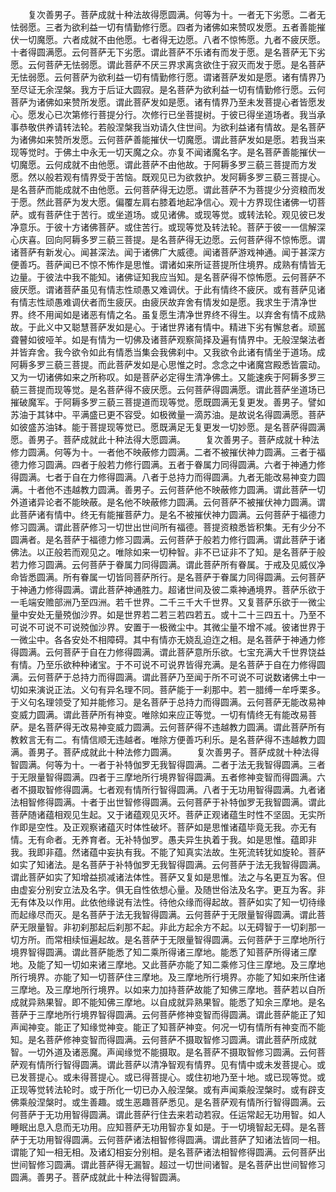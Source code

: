 <!-- { "loadSidebar": true } -->
　　复次善男子。菩萨成就十种法故得愿圆满。何等为十。一者无下劣愿。二者无怯弱愿。三者为欲利益一切有情勤修行愿。四者为诸佛如来赞叹发愿。五者善能摧伏一切魔愿。六者成就不由他愿。七者得无边愿。八者不惊怖愿。九者不疲厌愿。十者得圆满愿。云何菩萨无下劣愿。谓此菩萨不乐诸有而发于愿。是名菩萨无下劣愿。云何菩萨无怯弱愿。谓此菩萨不厌三界求离贪欲住于寂灭而发于愿。是名菩萨无怯弱愿。云何菩萨为欲利益一切有情勤修行愿。谓诸菩萨发如是愿。诸有情界乃至尽证无余涅槃。我方于后证大圆寂。是名菩萨为欲利益一切有情勤修行愿。云何菩萨为诸佛如来赞所发愿。谓此菩萨发如是愿。诸有情界乃至未发菩提心者皆愿发心。愿发心已次第修行菩提分行。次修行已坐菩提树。于彼已得坐道场者。我当承事恭敬供养请转法轮。若般涅槃我当劝请久住世间。为欲利益诸有情故。是名菩萨为诸佛如来赞所发愿。云何菩萨善能摧伏一切魔愿。谓此菩萨发如是愿。若我当来现等觉时。于佛土中永无一切天魔之众。亦复不闻诸魔名字。是名菩萨善能摧伏一切魔愿。云何成就不由他愿。谓此菩萨不由他故。于阿耨多罗三藐三菩提而方发愿。然以般若观有情界受于苦恼。既观见已为欲救护。发阿耨多罗三藐三菩提心。是名菩萨而能成就不由他愿。云何菩萨得无边愿。谓此菩萨不为菩提少分资粮而发于愿。然此菩萨为发大愿。偏覆左肩右膝着地起净信心。观十方界现住诸佛一切菩萨。或有菩萨住于苦行。或坐道场。或见诸佛。或现等觉。或转法轮。观见彼已发净意乐。于彼十方诸佛菩萨。或住苦行。或现等觉及转法轮。菩萨于彼一一信解深心庆喜。回向阿耨多罗三藐三菩提。是名菩萨得无边愿。云何菩萨得不惊怖愿。谓诸菩萨有新发心。闻甚深法。闻于诸佛广大威德。闻诸菩萨游戏神通。闻于甚深方便善巧。菩萨闻已不惊不怖作是思惟。谓诸如来所证菩提所住境界。成熟有情皆无边量。于彼法中我不能知。诸佛证知我应当知。是名菩萨得不惊怖愿。云何菩萨不疲厌愿。谓诸菩萨虽见有情志性顽愚又难调伏。于此有情终不疲厌。或有菩萨见诸有情志性顽愚难调伏者而生疲厌。由疲厌故弃舍有情发如是愿。我求生于清净世界。终不用闻如是诸恶有情之名。虽复愿生清净世界终不得生。以弃舍有情不成熟故。于此义中又聪慧菩萨发如是心。于诸世界诸有情中。精进下劣有懈怠者。顽嚚聋瞽如彼哑羊。如是有情为一切佛及诸菩萨观察简择及遍有情界中。无般涅槃法者并皆弃舍。我今欲令如此有情悉当集会我佛刹中。又我欲令此诸有情坐于道场。成阿耨多罗三藐三菩提。而此菩萨发如是心思惟之时。念念之中诸魔宫殿悉皆震动。又为一切诸佛如来之所称叹。如是菩萨必定得生清净佛土。又能速疾于阿耨多罗三藐三菩提而现等觉。是名菩萨得不疲厌愿。云何菩萨得圆满愿。谓此菩萨坐道场已摧破魔军。于阿耨多罗三藐三菩提道而现等觉。愿既圆满无复更发。善男子。譬如苏油于其钵中。平满盛已更不容受。如极微量一滴苏油。是故说名得圆满愿。菩萨如彼盛苏油钵。能于菩提现等觉已。愿既满足无复更发一切妙愿。是名菩萨得圆满愿。善男子。菩萨成就此十种法得大愿圆满。
　　复次善男子。菩萨成就十种法修力圆满。何等为十。一者他不映蔽修力圆满。二者不被摧伏神力圆满。三者于福德力修习圆满。四者于般若力修行圆满。五者于眷属力同得圆满。六者于神通力修得圆满。七者于自在力修得圆满。八者于总持力而得圆满。九者无能改易神变力圆满。十者他不违越教力圆满。善男子。云何菩萨他不映蔽修力圆满。谓此菩萨一切外道诸异论者不能映蔽。是名他不映蔽修力圆满。云何菩萨不被摧伏神力圆满。谓此菩萨诸有情中。终无有能摧菩萨力。是名不被摧伏神力圆满。云何菩萨于福德力修习圆满。谓此菩萨修习一切世出世间所有福德。菩提资粮悉皆积集。无有少分不圆满者。是名菩萨于福德力修习圆满。云何菩萨于般若力修行圆满。谓此菩萨于诸佛法。以正般若而观见之。唯除如来一切种智。非不已证非不了知。是名菩萨于般若力修习圆满。云何菩萨于眷属力同得圆满。谓此菩萨所有眷属。于戒及见威仪净命皆悉圆满。所有眷属一切皆同菩萨所行。是名菩萨于眷属力同得圆满。云何菩萨于神通力修得圆满。谓此菩萨神通胜力。超诸世间及彼二乘神通境界。菩萨乐欲于一毛端安赡部洲乃至四洲。若千世界。二千三千大千世界。又复菩萨乐欲于一微尘量中安处无量殑伽沙界。如是世界若二若三若四若五。或十二十三四五十。乃至不可说不可说不可说殑伽沙界。安置于一极微尘中。其微尘量不增不减。彼诸世界于一微尘中。各各安处不相障碍。其中有情亦无娆乱迫迮之相。是名菩萨于神通力修得圆满。云何菩萨于自在力修得圆满。谓此菩萨意所乐欲。七宝充满大千世界饶益有情。乃至乐欲种种诸宝。于不可说不可说界皆得充满。是名菩萨于自在力修得圆满。云何菩萨于总持力而得圆满。谓此菩萨乃至闻于所不可说不可说数诸佛土中一切如来演说正法。义句有异名理不同。菩萨能于一刹那中。若一腊缚一牟呼栗多。于义句名理领受了知并能修习。是名菩萨于总持力而得圆满。云何菩萨无能改易神变威力圆满。谓此菩萨所有神变。唯除如来应正等觉。一切有情终无有能改易菩萨。是名菩萨得无改易神变威力圆满。云何菩萨得不违越教力圆满。谓此菩萨所有教敕言无有二。有情信顺无违越者。唯除方便善巧利乐。是名菩萨得不违越教力圆满。善男子。菩萨成就此十种法修力圆满。
　　复次善男子。菩萨成就十种法得智圆满。何等为十。一者于补特伽罗无我智得圆满。二者于法无我智得圆满。三者于无限量智得圆满。四者于三摩地所行境界智得圆满。五者修神变智而得圆满。六者不摄取智修得圆满。七者观有情所行智得圆满。八者于无功用智得圆满。九者诸法相智修得圆满。十者于出世智修得圆满。云何菩萨于补特伽罗无我智圆满。谓此菩萨随诸蕴相观见生起。又于诸蕴观见灭坏。菩萨正观诸蕴生时性不坚固。无实所作即是空性。及正观察诸蕴灭时体性破坏。菩萨如是思惟诸蕴毕竟无我。亦无有情。无有命者。无养育者。无补特伽罗。愚夫异生执着于我。如是思惟。蕴即非我。我即非蕴。然诸蕴中妄执有我。不能了知真实法故。生死流转犹如旋轮。菩萨如实了知诸法。是名菩萨于补特伽罗无我智得圆满。云何菩萨于法无我智得圆满。谓此菩萨如实了知增益损减诸法体性。菩萨又复如是思惟。法之与名更互为客。但由虚妄分别安立法及名字。俱无自性依想心量。及随世俗法及名字。更互为客。非无有体及以作用。此依他缘说有法性。待他众缘而得起故。菩萨如实了知一切待缘而起缘尽而灭。是名菩萨于法无我智得圆满。云何菩萨于无限量智得圆满。谓此菩萨无限量智。非初刹那起后刹那不起。非此方起余方不起。以无碍智于一切刹那一切方所。而常相续恒遍起故。是名菩萨于无限量智得圆满。云何菩萨于三摩地所行境界智得圆满。谓此菩萨能悉了知二乘所得诸三摩地。能悉了知菩萨所得诸三摩地。及能了知一切如来诸三摩地。又此菩萨亦能了知二乘修习住三摩地。及三摩地所行境界。亦能了知一切菩萨住三摩地。及三摩地所行境界。亦能了知如来所住诸三摩地。及三摩地所行境界。以如来力加持菩萨故能了知佛三摩地。菩萨若以自所成就异熟果智。即不能知佛三摩地。以自成就异熟果智。能悉了知余三摩地。是名菩萨于三摩地所行境界智得圆满。云何菩萨修神变智而得圆满。谓此菩萨能正了知声闻神变。能正了知缘觉神变。能正了知菩萨神变。何况一切有情所有神变而不能知。是名菩萨修神变智而得圆满。云何菩萨不摄取智修习圆满。谓此菩萨所成就智。一切外道及诸恶魔。声闻缘觉不能摄取。是名菩萨不摄取智修习圆满。云何菩萨观有情所行智得圆满。谓此菩萨以清净智观有情界。见有情中或未发菩提心。或已发菩提心。或未得菩提心。或已得菩提心。或住初地乃至十地。或已现等觉。或正现等觉转法轮时。或于所化一切已办入般涅槃。或有声闻乘般涅槃时。或有辟支佛乘般涅槃时。或生善趣。或生恶趣菩萨悉见。是名菩萨观有情所行智得圆满。云何菩萨于无功用智得圆满。谓此菩萨行住去来若动若寂。任运常起无功用智。如人睡眠出息入息而无功用。应知菩萨无功用智亦复如是。于一切境智起无碍。是名菩萨于无功用智得圆满。云何菩萨诸法相智修得圆满。谓此菩萨了知诸法皆同一相。谓能了知一相无相。及诸幻相妄分别相。是名菩萨诸法相智修得圆满。云何菩萨出世间智修习圆满。谓此菩萨得无漏智。超过一切世间诸智。是名菩萨出世间智修习圆满。善男子。菩萨成就此十种法得智圆满。
